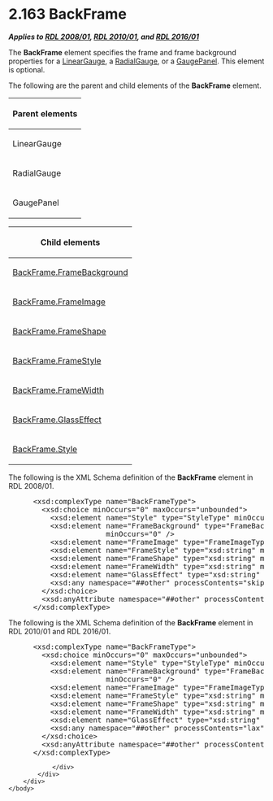 <html dir="LTR" xmlns:mshelp="http://msdn.microsoft.com/mshelp" xmlns:ddue="http://ddue.schemas.microsoft.com/authoring/2003/5" xmlns:xlink="http://www.w3.org/1999/xlink" xmlns:tool="http://www.microsoft.com/tooltip">
    <head>
        <meta http-equiv="Content-Type" content="text/html; CHARSET=utf-8"></meta>
        <meta name="save" content="history"></meta>
        <title>2.163 BackFrame</title>
        <xml>
            <mshelp:toctitle title="2.163 BackFrame"></mshelp:toctitle>
            <mshelp:rltitle title="[MS-RDL]: BackFrame"></mshelp:rltitle>
            <mshelp:keyword index="A" term="ed20ba13-2b2e-422d-a581-b78f5ee14314"></mshelp:keyword>
            <mshelp:attr name="DCSext.ContentType" value="open specification"></mshelp:attr>
            <mshelp:attr name="AssetID" value="ed20ba13-2b2e-422d-a581-b78f5ee14314"></mshelp:attr>
            <mshelp:attr name="TopicType" value="kbRef"></mshelp:attr>
            <mshelp:attr name="DCSext.Title" value="[MS-RDL]: BackFrame" />
        </xml>
    </head>
    <body>
        <div id="header">
            <h1 class="heading">2.163 BackFrame</h1>
        </div>
        <div id="mainSection">
            <div id="mainBody">
                <div id="allHistory" class="saveHistory"></div>
                <div id="sectionSection0" class="section" name="collapseableSection">
                    

<p><b><i>Applies to </i></b><a href="1e855f94-4617-47e4-b89e-0856c6cb420f.md"><b><i>RDL 2008/01</i></b></a><b><i>,
</i></b><a href="3428e690-a348-4ec7-8a6a-8efb42d2cdee.md"><b><i>RDL 2010/01</i></b></a><b><i>,
and </i></b><a href="52ce3983-2bfc-4e72-9359-42aaf5fe4509.md"><b><i>RDL 2016/01</i></b></a></p>

<p>The <b>BackFrame</b> element specifies the frame and frame
background properties for a <a href="021b569b-07ae-462a-ac62-d3ab51f183f5.md">LinearGauge</a>,
a <a href="2e113607-ee33-4abd-9ae3-6607c10d3c8a.md">RadialGauge</a>, or a <a href="f01744d3-79fa-4f30-94bf-a1ffa6bde2ac.md">GaugePanel</a>. This element
is optional.</p>

<p>The following are the parent and child elements of the <b>BackFrame</b>
element.</p>

<table>
 <thead>
  <tr>
   <th>
   <p>Parent elements</p>
   </th>
  </tr>
 </thead>
 <tr>
  <td>
  <p>LinearGauge </p>
  </td>
 </tr>
 <tr>
  <td>
  <p>RadialGauge</p>
  </td>
 </tr>
 <tr>
  <td>
  <p>GaugePanel </p>
  </td>
 </tr>
</table>

<p> </p>

<table>
 <thead>
  <tr>
   <th>
   <p>Child elements</p>
   </th>
  </tr>
 </thead>
 <tr>
  <td>
  <p><a href="0ef16d7d-71c5-41da-ae38-24ea60bacc06.md">BackFrame.FrameBackground</a></p>
  </td>
 </tr>
 <tr>
  <td>
  <p><a href="12c6513f-d15c-4047-bb9a-34a97d2864ed.md">BackFrame.FrameImage</a></p>
  </td>
 </tr>
 <tr>
  <td>
  <p><a href="3277ef25-46c8-4e96-b6b2-f59d0bb091c5.md">BackFrame.FrameShape</a>
  </p>
  </td>
 </tr>
 <tr>
  <td>
  <p><a href="63b8a83f-e38b-4338-bafd-712bcf3a1855.md">BackFrame.FrameStyle</a>
  </p>
  </td>
 </tr>
 <tr>
  <td>
  <p><a href="be71ea4e-a42c-47ed-a488-3725944d95e7.md">BackFrame.FrameWidth</a>
  </p>
  </td>
 </tr>
 <tr>
  <td>
  <p><a href="ecf84906-a0b0-4806-9b3c-2fbb2c1a1d7e.md">BackFrame.GlassEffect</a>
  </p>
  </td>
 </tr>
 <tr>
  <td>
  <p><a href="b75ec7f5-1502-4a6f-a3bf-e078028ef77e.md">BackFrame.Style</a>
  </p>
  </td>
 </tr>
</table>

<p>The following is the XML Schema definition of the <b>BackFrame</b>
element in RDL 2008/01.</p>

<dl>
<dd>
<div><pre> &lt;xsd:complexType name=&quot;BackFrameType&quot;&gt;
   &lt;xsd:choice minOccurs=&quot;0&quot; maxOccurs=&quot;unbounded&quot;&gt;
     &lt;xsd:element name=&quot;Style&quot; type=&quot;StyleType&quot; minOccurs=&quot;0&quot; /&gt;
     &lt;xsd:element name=&quot;FrameBackground&quot; type=&quot;FrameBackgroundType&quot; 
                  minOccurs=&quot;0&quot; /&gt;
     &lt;xsd:element name=&quot;FrameImage&quot; type=&quot;FrameImageType&quot; minOccurs=&quot;0&quot; /&gt;
     &lt;xsd:element name=&quot;FrameStyle&quot; type=&quot;xsd:string&quot; minOccurs=&quot;0&quot; /&gt;
     &lt;xsd:element name=&quot;FrameShape&quot; type=&quot;xsd:string&quot; minOccurs=&quot;0&quot; /&gt;
     &lt;xsd:element name=&quot;FrameWidth&quot; type=&quot;xsd:string&quot; minOccurs=&quot;0&quot; /&gt;
     &lt;xsd:element name=&quot;GlassEffect&quot; type=&quot;xsd:string&quot; minOccurs=&quot;0&quot; /&gt;
     &lt;xsd:any namespace=&quot;##other&quot; processContents=&quot;skip&quot; /&gt;
   &lt;/xsd:choice&gt;
   &lt;xsd:anyAttribute namespace=&quot;##other&quot; processContents=&quot;skip&quot; /&gt;
 &lt;/xsd:complexType&gt;
</pre></div>
</dd></dl>

<p>The following is the XML Schema definition of the <b>BackFrame</b>
element in RDL 2010/01 and RDL 2016/01.</p>

<dl>
<dd>
<div><pre> &lt;xsd:complexType name=&quot;BackFrameType&quot;&gt;
   &lt;xsd:choice minOccurs=&quot;0&quot; maxOccurs=&quot;unbounded&quot;&gt;
     &lt;xsd:element name=&quot;Style&quot; type=&quot;StyleType&quot; minOccurs=&quot;0&quot; /&gt;
     &lt;xsd:element name=&quot;FrameBackground&quot; type=&quot;FrameBackgroundType&quot; 
                  minOccurs=&quot;0&quot; /&gt;
     &lt;xsd:element name=&quot;FrameImage&quot; type=&quot;FrameImageType&quot; minOccurs=&quot;0&quot; /&gt;
     &lt;xsd:element name=&quot;FrameStyle&quot; type=&quot;xsd:string&quot; minOccurs=&quot;0&quot; /&gt;
     &lt;xsd:element name=&quot;FrameShape&quot; type=&quot;xsd:string&quot; minOccurs=&quot;0&quot; /&gt;
     &lt;xsd:element name=&quot;FrameWidth&quot; type=&quot;xsd:string&quot; minOccurs=&quot;0&quot; /&gt;
     &lt;xsd:element name=&quot;GlassEffect&quot; type=&quot;xsd:string&quot; minOccurs=&quot;0&quot; /&gt;
     &lt;xsd:any namespace=&quot;##other&quot; processContents=&quot;lax&quot; /&gt;
   &lt;/xsd:choice&gt;
   &lt;xsd:anyAttribute namespace=&quot;##other&quot; processContents=&quot;lax&quot; /&gt;
 &lt;/xsd:complexType&gt;
</pre></div>
</dd></dl>


                </div>
            </div>
        </div>
    </body>
</html>
